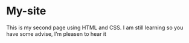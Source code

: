 # My-site
This is my second page using HTML and CSS.  I am still learning so you have some advise, I’m pleasen to hear it 
